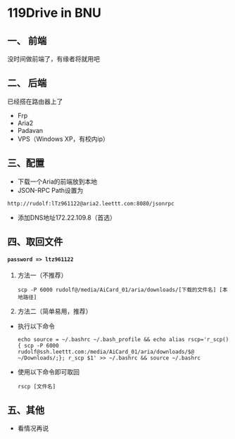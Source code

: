 # 119Drive in BNU
## 一、 前端

没时间做前端了，有缘者将就用吧

## 二、 后端

已经搭在路由器上了

* Frp
* Aria2
* Padavan
* VPS（Windows XP，有校内ip）

## 三、配置

* 下载一个Aria的前端放到本地
* JSON-RPC Path设置为

```
http://rudolf:lTz961122@aria2.leettt.com:8080/jsonrpc
```

* 添加DNS地址172.22.109.8（首选）

## 四、取回文件

#### `password => ltz961122`

1. 方法一（不推荐）

	```
	scp -P 6000 rudolf@/media/AiCard_01/aria/downloads/[下载的文件名] [本地路径]
	```

2. 方法二（简单易用，推荐）

* 执行以下命令

	```
	echo source = ~/.bashrc ~/.bash_profile && echo alias rscp='r_scp(){ scp -P 6000 rudolf@ssh.leettt.com:/media/AiCard_01/aria/downloads/$@ ~/Downloads/;}; r_scp $1' >> ~/.bashrc && source ~/.bashrc
	```

* 使用以下命令即可取回

	```
	rscp [文件名]
	```

## 五、其他

* 看情况再说